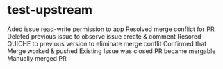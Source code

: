 # test-upstream






































Aded issue read-write permission to app
Resolved merge conflict for PR
Deleted previous issue to observe issue create & comment
Resored QUICHE to previous version to eliminate merge conflit
    Confirmed that
        Merge worked & pushed
        Existing Issue was closed
        PR became mergable
Manually merged PR